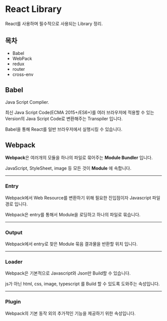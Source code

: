 # React Library

React를 사용하며 필수적으로 사용되는 Library 정리.

## 목차

- Babel
- WebPack
- redux
- router
- cross-env

## Babel

Java Script Complier.

최신 Java Script Code(ECMA 2015+/ES6+)를 여러 브라우저에 적용할 수 있는 Version의 Java Script Code로 변환해주는 Transpiler 입니다.

Babel을 통해 React를 일반 브라우저에서 실행시킬 수 있습니다.



## Webpack

**Webpack**은  여러개의 모듈을 하나의 파일로 묶어주는 **Module Bundler** 입니다. 

JavaScript, StyleSheet, image 등 모든 것이 **Module** 에 속합니다.

---

### Entry

Webpack에서 Web Resource를 변환하기 위해 필요한 진입점이자 Javascript 파일 경로 입니다.

Webpack은 entry를 통해서 Module을 로딩하고 하나의 파일로 묶습니다.

---

### Output

Webpack에서 entry로 찾은 Module 묶음 결과물을 반환할 위치 입니다.

---

### Loader

Webpack은 기본적으로 Javascript와 Json만 Build할 수 있습니다. 

js가 아닌 html, css, image, typescript 를 Build 할 수 있도록 도와주는 속성입니다.

---

### Plugin

Webpack의 기본 동작 외의 추가적인 기능을 제공하기 위한 속성입니다.


